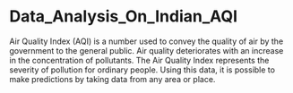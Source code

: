 # Data_Analysis_On_Indian_AQI

Air Quality Index (AQI) is a number used to convey the quality of air by the government to the general public. Air quality deteriorates with an increase in the concentration of pollutants. The Air Quality Index represents the severity of pollution for ordinary people. Using this data, it is possible to make predictions by taking data from any area or place. 
